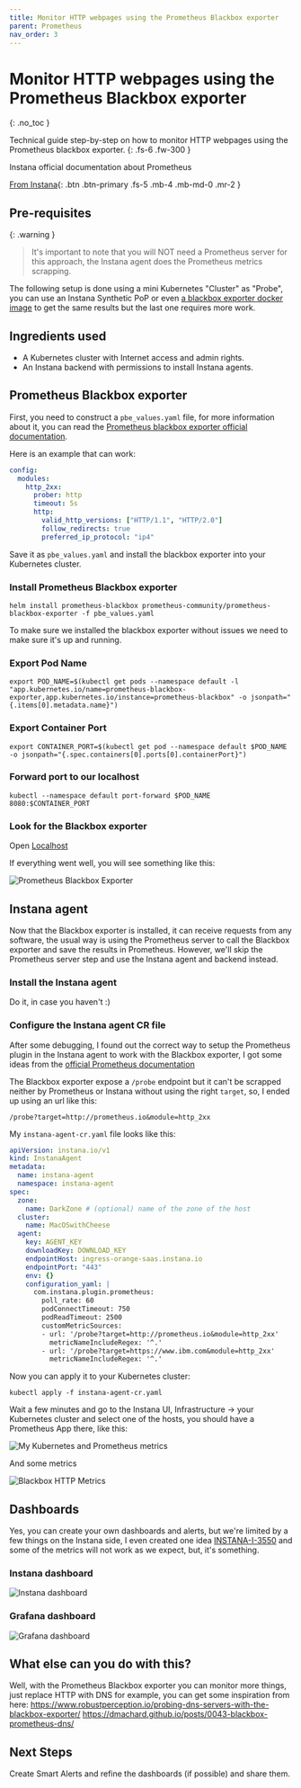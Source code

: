 ```yaml
---
title: Monitor HTTP webpages using the Prometheus Blackbox exporter
parent: Prometheus
nav_order: 3
---
```


# Monitor HTTP webpages using the Prometheus Blackbox exporter
{: .no_toc }

Technical guide step-by-step on how to monitor HTTP webpages using the Prometheus blackbox exporter.
{: .fs-6 .fw-300 }

Instana official documentation about Prometheus

[From Instana](https://www.ibm.com/docs/en/instana-observability/current?topic=apis-prometheus){: .btn .btn-primary .fs-5 .mb-4 .mb-md-0 .mr-2 }

## Pre-requisites

{: .warning }
> It's important to note that you will NOT need a Prometheus server for this approach, the Instana agent does the Prometheus metrics scrapping.

The following setup is done using a mini Kubernetes "Cluster" as "Probe", you can use an Instana Synthetic PoP or even [a blackbox exporter docker image](https://github.com/prometheus/blackbox_exporter?tab=readme-ov-file#using-the-docker-image) to get the same results but the last one requires more work.

## Ingredients used

* A Kubernetes cluster with Internet access and admin rights.
* An Instana backend with permissions to install Instana agents.

## Prometheus Blackbox exporter

First, you need to construct a `pbe_values.yaml` file, for more information about it, you can read the [Prometheus blackbox exporter official documentation](https://github.com/prometheus/blackbox_exporter).

Here is an example that can work:

```yaml
config:
  modules:
    http_2xx:
      prober: http
      timeout: 5s
      http:
        valid_http_versions: ["HTTP/1.1", "HTTP/2.0"]
        follow_redirects: true
        preferred_ip_protocol: "ip4"
```

Save it as `pbe_values.yaml` and install the blackbox exporter into your Kubernetes cluster.

### Install Prometheus Blackbox exporter

```shell
helm install prometheus-blackbox prometheus-community/prometheus-blackbox-exporter -f pbe_values.yaml
```

To make sure we installed the blackbox exporter without issues we need to make sure it's up and running.

### Export Pod Name

```shell
export POD_NAME=$(kubectl get pods --namespace default -l "app.kubernetes.io/name=prometheus-blackbox-exporter,app.kubernetes.io/instance=prometheus-blackbox" -o jsonpath="{.items[0].metadata.name}")
```

### Export Container Port

```shell
export CONTAINER_PORT=$(kubectl get pod --namespace default $POD_NAME -o jsonpath="{.spec.containers[0].ports[0].containerPort}")
```

### Forward port to our localhost

```shell
kubectl --namespace default port-forward $POD_NAME 8080:$CONTAINER_PORT
```

### Look for the Blackbox exporter

Open [Localhost](http://localhost:8080/)

If everything went well, you will see something like this:

![Prometheus Blackbox Exporter](image.png)

## Instana agent

Now that the Blackbox exporter is installed, it can receive requests from any software, the usual way is using the Prometheus server to call the Blackbox exporter and save the results in Prometheus. However, we'll skip the Prometheus server step and use the Instana agent and backend instead.

### Install the Instana agent

Do it, in case you haven't :) 

### Configure the Instana agent CR file

After some debugging, I found out the correct way to setup the Prometheus plugin in the Instana agent to work with the Blackbox exporter, I got some ideas from the [official Prometheus documentation](https://prometheus.io/docs/guides/multi-target-exporter/)

The Blackbox exporter expose a `/probe` endpoint but it can't be scrapped neither by Prometheus or Instana without using the right `target`, so, I ended up using an url like this:

```shell
/probe?target=http://prometheus.io&module=http_2xx
```

My `instana-agent-cr.yaml` file looks like this:

```yaml
apiVersion: instana.io/v1
kind: InstanaAgent
metadata:
  name: instana-agent
  namespace: instana-agent
spec:
  zone:
    name: DarkZone # (optional) name of the zone of the host
  cluster:
    name: MacOSwithCheese
  agent:
    key: AGENT_KEY
    downloadKey: DOWNLOAD_KEY
    endpointHost: ingress-orange-saas.instana.io
    endpointPort: "443"
    env: {}
    configuration_yaml: |
      com.instana.plugin.prometheus:
        poll_rate: 60
        podConnectTimeout: 750
        podReadTimeout: 2500
        customMetricSources:
        - url: '/probe?target=http://prometheus.io&module=http_2xx'
          metricNameIncludeRegex: '^.'
        - url: '/probe?target=https://www.ibm.com&module=http_2xx'
          metricNameIncludeRegex: '^.'
```

Now you can apply it to your Kubernetes cluster:

```shell
kubectl apply -f instana-agent-cr.yaml
```

Wait a few minutes and go to the Instana UI, Infrastructure -> your Kubernetes cluster and select one of the hosts, you should have a Prometheus App there, like this:

![My Kubernetes and Prometheus metrics](image-1.png)

And some metrics

![Blackbox HTTP Metrics](image-2.png)

## Dashboards

Yes, you can create your own dashboards and alerts, but we're limited by a few things on the Instana side, I even created one idea [INSTANA-I-3550](https://automation-management.ideas.ibm.com/ideas/INSTANA-I-3550) and some of the metrics will not work as we expect, but, it's something.

### Instana dashboard

![Instana dashboard](image-3.png)

### Grafana dashboard

![Grafana dashboard](image-4.png)

## What else can you do with this?

Well, with the Prometheus Blackbox exporter you can monitor more things, just replace HTTP with DNS for example, you can get some inspiration from here:
https://www.robustperception.io/probing-dns-servers-with-the-blackbox-exporter/
https://dmachard.github.io/posts/0043-blackbox-prometheus-dns/

## Next Steps

Create Smart Alerts and refine the dashboards (if possible) and share them.